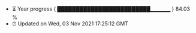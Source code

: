 - ⏳ Year progress { █████████████████████████▁▁▁▁▁ } 84.03 %
- ⏰ Updated on Wed, 03 Nov 2021 17:25:12 GMT

